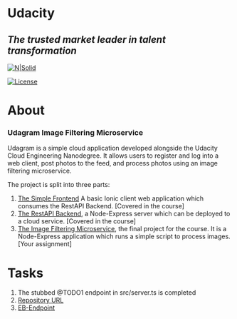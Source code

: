 # Udacity

## _The trusted market leader in talent transformation_

[![N|Solid](https://www.udacity.com/images/svgs/udacity-tt-logo.svg)](https://www.udacity.com/)

[![License](https://img.shields.io/github/license/othneildrew/Best-README-Template.svg?style=for-the-badge)](https://github.com/othneildrew/Best-README-Template/blob/master/LICENSE.txt)

# About

### Udagram Image Filtering Microservice

Udagram is a simple cloud application developed alongside the Udacity Cloud Engineering Nanodegree. It allows users to register and log into a web client, post photos to the feed, and process photos using an image filtering microservice.

The project is split into three parts:

1. [The Simple Frontend](https://github.com/udacity/cloud-developer/tree/master/course-02/exercises/udacity-c2-frontend)
   A basic Ionic client web application which consumes the RestAPI Backend. [Covered in the course]
2. [The RestAPI Backend](https://github.com/udacity/cloud-developer/tree/master/course-02/exercises/udacity-c2-restapi), a Node-Express server which can be deployed to a cloud service. [Covered in the course]
3. [The Image Filtering Microservice](https://github.com/udacity/cloud-developer/tree/master/course-02/project/image-filter-starter-code), the final project for the course. It is a Node-Express application which runs a simple script to process images. [Your assignment]

# Tasks

1. The stubbed @TODO1 endpoint in src/server.ts is completed
2. [Repository URL](https://github.com/mohammedfarag/udacity-image-filter-starter-code)
3. [EB-Endpoint](https://github.com/mohammedfarag/udacity-image-filter-starter-code)

